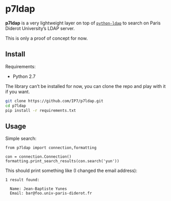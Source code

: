 # p7ldap

**p7ldap** is a very lightweight layer on top of [`python-ldap`][pldap] to
search on Paris Diderot University’s LDAP server.

[pldap]: http://www.python-ldap.org/

This is only a proof of concept for now.

## Install

Requirements:
* Python 2.7

The library can’t be installed for now, you can clone the repo and play with it
if you want.

```sh
git clone https://github.com/IP7/p7ldap.git
cd p7ldap
pip install -r requirements.txt
```

## Usage

Simple search:

```
from p7ldap import connection,formatting

con = connection.Connection()
formatting.print_search_results(con.search('yun'))
```

This should print something like (I changed the email address):

```
1 result found:

  Name: Jean-Baptiste Yunes
  Email: bar@foo.univ-paris-diderot.fr
```
